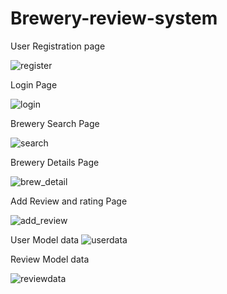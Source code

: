# Brewery-review-system


User Registration page


![register](https://github.com/Shantanu-2127/Brewery-review-system/assets/72463363/61e71d97-c15d-47ea-bf91-0283eadcb0b3)

Login Page

![login](https://github.com/Shantanu-2127/Brewery-review-system/assets/72463363/fb79b363-4ddf-4dcf-92db-4d0a602452e7)

Brewery Search Page

![search](https://github.com/Shantanu-2127/Brewery-review-system/assets/72463363/5c15d534-6d48-405a-a9cc-60cc116791e1)

Brewery Details Page

![brew_detail](https://github.com/Shantanu-2127/Brewery-review-system/assets/72463363/9a73e845-e76f-4a8d-9537-fc118986e398)

Add Review and rating Page


![add_review](https://github.com/Shantanu-2127/Brewery-review-system/assets/72463363/e9d30e8b-976d-4fa6-ae10-0145cdae9823)

User Model data
![userdata](https://github.com/Shantanu-2127/Brewery-review-system/assets/72463363/cd4bb274-0e33-4b96-a87a-72de65b13618)

Review Model data

![reviewdata](https://github.com/Shantanu-2127/Brewery-review-system/assets/72463363/b963e8fe-e32e-4994-89e3-afc9a2deda0a)

